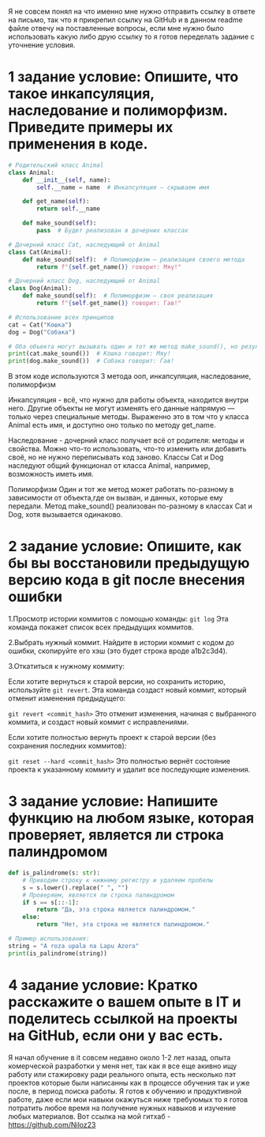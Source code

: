 Я не совсем понял на что именно мне нужно отправить ссылку в ответе на письмо, так что я прикрепил ссылку на GitHub и в данном readme файле отвечу на поставленные вопросы, если мне нужно было использовать какую либо друю ссылку то я готов переделать задание с уточнение условия.
# 1 задание уcловие: Опишите, что такое инкапсуляция, наследование и полиморфизм. Приведите примеры их применения в коде.
```python
# Родительский класс Animal
class Animal:
    def __init__(self, name):
        self.__name = name  # Инкапсуляция — скрываем имя

    def get_name(self):
        return self.__name

    def make_sound(self):
        pass  # Будет реализован в дочерних классах

# Дочерний класс Cat, наследующий от Animal
class Cat(Animal):
    def make_sound(self):  # Полиморфизм — реализация своего метода
        return f"{self.get_name()} говорит: Мяу!"

# Дочерний класс Dog, наследующий от Animal
class Dog(Animal):
    def make_sound(self):  # Полиморфизм — своя реализация
        return f"{self.get_name()} говорит: Гав!"

# Использование всех принципов
cat = Cat("Кошка")
dog = Dog("Собака")

# Оба объекта могут вызывать один и тот же метод make_sound(), но результат разный
print(cat.make_sound())  # Кошка говорит: Мяу!
print(dog.make_sound())  # Собака говорит: Гав!
```

В этом коде используются 3 метода ооп, инкапсуляция, наследование, полиморфизм

Инкапсуляция - всё, что нужно для работы объекта, находится внутри него. Другие объекты не могут изменять его данные напрямую — только через специальные методы.
Выраженно это в том что у класса Animal есть имя, и доступно оно только по методу get_name.

Наследование - дочерний класс получает всё от родителя: методы и свойства. Можно что-то использовать, что-то изменить или добавить своё, но не нужно переписывать код заново.
Классы Cat и Dog наследуют общий функционал от класса Animal, например, возможность иметь имя.

Полиморфизм Один и тот же метод может работать по-разному в зависимости от объекта,где он вызван, и данных, которые ему передали.
Метод make_sound() реализован по-разному в классах Cat и Dog, хотя вызывается одинаково.


# 2 задание условие: Опишите, как бы вы восстановили предыдущую версию кода в git после внесения ошибки

1.Просмотр истории коммитов с помощью команды:
``git log``
Эта команда покажет список всех предыдущих коммитов.

2.Выбрать нужный коммит. Найдите в истории коммит с кодом до ошибки, скопируйте его хэш (это будет строка вроде a1b2c3d4).

3.Откатиться к нужному коммиту:

Если хотите вернуться к старой версии, но сохранить историю, используйте ``git revert``. Эта команда создаст новый коммит, который отменит изменения предыдущего:

``git revert <commit_hash>``
Это отменит изменения, начиная с выбранного коммита, и создаст новый коммит с исправлениями.

Если хотите полностью вернуть проект к старой версии (без сохранения последних коммитов):

``git reset --hard <commit_hash>``
Это полностью вернёт состояние проекта к указанному коммиту и удалит все последующие изменения.


# 3 задание условие: Напишите функцию на любом языке, которая проверяет, является ли строка палиндромом
```python
def is_palindrome(s: str):
    # Приводим строку к нижнему регистру и удаляем пробелы
    s = s.lower().replace(" ", "")
    # Проверяем, является ли строка палиндромом
    if s == s[::-1]:
        return "Да, эта строка является палиндромом."
    else:
        return "Нет, эта строка не является палиндромом."

# Пример использования:
string = "A roza upala na Lapu Azora"
print(is_palindrome(string))
```
# 4 задание условие: Кратко расскажите о вашем опыте в IT и поделитесь ссылкой на проекты на GitHub, если они у вас есть.
Я начал обучение в it совсем недавно около 1-2 лет назад, опыта комерческой разработки у меня нет, так как я все еще акивно ищу работу или стажировку ради реального опыта,
есть несколько пэт проектов которые были написанны как в процессе обучения так и уже после, в период поиска работы. Я готов к обучению и продуктивной работе,
даже если мои навыки окажуться ниже требуюмых то я готов потратить любое время на получение нужных навыков и изучение любых материалов.
Вот ссылка на мой гитхаб - https://github.com/Niloz23

